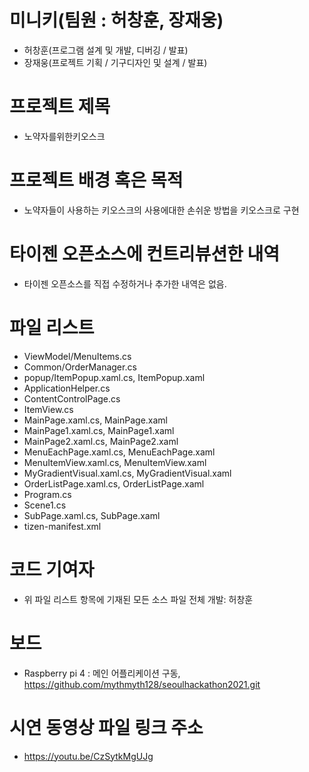 # 미니키(팀원 : 허창훈, 장재웅)
 * 허창훈(프로그램 설계 및 개발, 디버깅 / 발표)
 * 장재웅(프로젝트 기획 / 기구디자인 및 설계 / 발표)

# 프로젝트 제목 
 * 노약자를위한키오스크

# 프로젝트 배경 혹은 목적 
 * 노약자들이 사용하는 키오스크의 사용에대한 손쉬운 방법을 키오스크로 구현 

# 타이젠 오픈소스에 컨트리뷰션한 내역
 * 타이젠 오픈소스를 직접 수정하거나 추가한 내역은 없음.

# 파일 리스트 
 * ViewModel/MenuItems.cs
 * Common/OrderManager.cs
 * popup/ItemPopup.xaml.cs, ItemPopup.xaml
 * ApplicationHelper.cs
 * ContentControlPage.cs
 * ItemView.cs
 * MainPage.xaml.cs, MainPage.xaml
 * MainPage1.xaml.cs, MainPage1.xaml
 * MainPage2.xaml.cs, MainPage2.xaml
 * MenuEachPage.xaml.cs, MenuEachPage.xaml
 * MenuItemView.xaml.cs, MenuItemView.xaml
 * MyGradientVisual.xaml.cs, MyGradientVisual.xaml
 * OrderListPage.xaml.cs, OrderListPage.xaml
 * Program.cs
 * Scene1.cs
 * SubPage.xaml.cs, SubPage.xaml
 * tizen-manifest.xml


# 코드 기여자 
 * 위 파일 리스트 항목에 기재된 모든 소스 파일 전체 개발: 허창훈
  
# 보드 
  * Raspberry pi 4 : 메인 어플리케이션 구동, https://github.com/mythmyth128/seoulhackathon2021.git
  
# 시연 동영상 파일 링크 주소
 * https://youtu.be/CzSytkMgUJg

